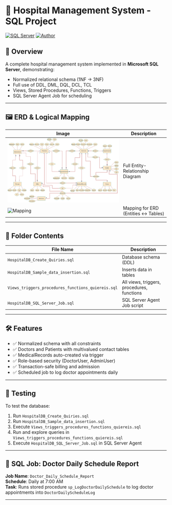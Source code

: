 # 🏥 Hospital Management System - SQL Project

[![SQL Server](https://img.shields.io/badge/Database-SQL%20Server-CC2927?style=flat&logo=microsoftsqlserver&logoColor=white)](https://www.microsoft.com/en-us/sql-server)
[![Author](https://img.shields.io/badge/Author-Samir-blue)](#)

## 📘 Overview
A complete hospital management system implemented in **Microsoft SQL Server**, demonstrating:
- Normalized relational schema (1NF → 3NF)
- Full use of DDL, DML, DQL, DCL, TCL
- Views, Stored Procedures, Functions, Triggers
- SQL Server Agent Job for scheduling

---

## 🖼️ ERD & Logical Mapping

| Image | Description |
|-------|-------------|
| ![ERD](Hospital%20Project%20DB-ERD.png) | Full Entity-Relationship Diagram |
| ![Mapping](Mapping%20For%20Hospital%20Project.png) | Mapping for ERD (Entities ↔ Tables) |

---

## 📂 Folder Contents

| File Name                                          | Description                                |
|----------------------------------------------------|--------------------------------------------|
| `HospitalDB_Create_Quiries.sql`                    | Database schema  (DDL)                     |
| `HospitalDB_Sample_data_insertion.sql`             | Inserts data in tables                     |
| `Views_triggers_procedures_functions_quiereis.sql` | All views, triggers, procedures, functions |
| `HospitalDB_SQL_Server_Job.sql`                    | SQL Server Agent Job script                |

---

## 🛠 Features

- ✅ Normalized schema with all constraints
- ✅ Doctors and Patients with multivalued contact tables
- ✅ MedicalRecords auto-created via trigger
- ✅ Role-based security (DoctorUser, AdminUser)
- ✅ Transaction-safe billing and admission
- ✅ Scheduled job to log doctor appointments daily

---

## 🧪 Testing

To test the database:
1. Run `HospitalDB_Create_Quiries.sql`
2. Run `HospitalDB_Sample_data_insertion.sql`
3. Execute `Views_triggers_procedures_functions_quiereis.sql`
4. Run and explore queries in `Views_triggers_procedures_functions_quiereis.sql`
5. Execute `HospitalDB_SQL_Server_Job.sql` in SQL Server Agent

---

## 📅 SQL Job: Doctor Daily Schedule Report

**Job Name**: `Doctor_Daily_Schedule_Report`  
**Schedule**: Daily at 7:00 AM  
**Task**: Runs stored procedure `sp_LogDoctorDailySchedule` to log doctor appointments into `DoctorDailyScheduleLog`

---
